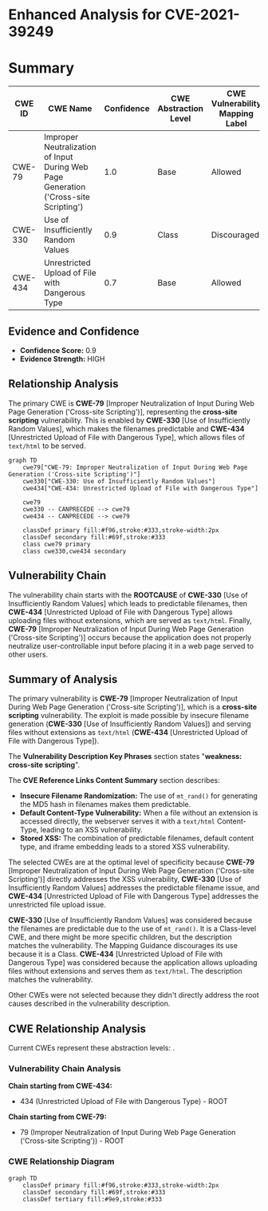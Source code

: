 # Enhanced Analysis for CVE-2021-39249

# Summary
| CWE ID | CWE Name | Confidence | CWE Abstraction Level | CWE Vulnerability Mapping Label | CWE-Vulnerability Mapping Notes |
|---|---|---|---|---|---|
| CWE-79 | Improper Neutralization of Input During Web Page Generation ('Cross-site Scripting') | 1.0 | Base | Allowed | Primary CWE |
| CWE-330 | Use of Insufficiently Random Values | 0.9 | Class | Discouraged | Secondary Candidate |
| CWE-434 | Unrestricted Upload of File with Dangerous Type | 0.7 | Base | Allowed | Secondary Candidate |

## Evidence and Confidence

*   **Confidence Score:** 0.9
*   **Evidence Strength:** HIGH

## Relationship Analysis
The primary CWE is **CWE-79** [Improper Neutralization of Input During Web Page Generation ('Cross-site Scripting')], representing the **cross-site scripting** vulnerability. This is enabled by **CWE-330** [Use of Insufficiently Random Values], which makes the filenames predictable and **CWE-434** [Unrestricted Upload of File with Dangerous Type], which allows files of `text/html` to be served.

```mermaid
graph TD
    cwe79["CWE-79: Improper Neutralization of Input During Web Page Generation ('Cross-site Scripting')"]
    cwe330["CWE-330: Use of Insufficiently Random Values"]
    cwe434["CWE-434: Unrestricted Upload of File with Dangerous Type"]

    cwe79
    cwe330 -- CANPRECEDE --> cwe79
    cwe434 -- CANPRECEDE --> cwe79

    classDef primary fill:#f96,stroke:#333,stroke-width:2px
    classDef secondary fill:#69f,stroke:#333
    class cwe79 primary
    class cwe330,cwe434 secondary
```

## Vulnerability Chain
The vulnerability chain starts with the **ROOTCAUSE** of **CWE-330** [Use of Insufficiently Random Values] which leads to predictable filenames, then **CWE-434** [Unrestricted Upload of File with Dangerous Type] allows uploading files without extensions, which are served as `text/html`. Finally, **CWE-79** [Improper Neutralization of Input During Web Page Generation ('Cross-site Scripting')] occurs because the application does not properly neutralize user-controllable input before placing it in a web page served to other users.

## Summary of Analysis
The primary vulnerability is **CWE-79** [Improper Neutralization of Input During Web Page Generation ('Cross-site Scripting')], which is a **cross-site scripting** vulnerability. The exploit is made possible by insecure filename generation (**CWE-330** [Use of Insufficiently Random Values]) and serving files without extensions as `text/html` (**CWE-434** [Unrestricted Upload of File with Dangerous Type]).

The **Vulnerability Description Key Phrases** section states "**weakness:** **cross-site scripting**".

The **CVE Reference Links Content Summary** section describes:
*   **Insecure Filename Randomization:** The use of `mt_rand()` for generating the MD5 hash in filenames makes them predictable.
*   **Default Content-Type Vulnerability:** When a file without an extension is accessed directly, the webserver serves it with a `text/html` Content-Type, leading to an XSS vulnerability.
*   **Stored XSS:** The combination of predictable filenames, default content type, and iframe embedding leads to a stored XSS vulnerability.

The selected CWEs are at the optimal level of specificity because **CWE-79** [Improper Neutralization of Input During Web Page Generation ('Cross-site Scripting')] directly addresses the XSS vulnerability, **CWE-330** [Use of Insufficiently Random Values] addresses the predictable filename issue, and **CWE-434** [Unrestricted Upload of File with Dangerous Type] addresses the unrestricted file upload issue.

**CWE-330** [Use of Insufficiently Random Values] was considered because the filenames are predictable due to the use of `mt_rand()`. It is a Class-level CWE, and there might be more specific children, but the description matches the vulnerability. The Mapping Guidance discourages its use because it is a Class.
**CWE-434** [Unrestricted Upload of File with Dangerous Type] was considered because the application allows uploading files without extensions and serves them as `text/html`. The description matches the vulnerability.

Other CWEs were not selected because they didn't directly address the root causes described in the vulnerability description.


## CWE Relationship Analysis

Current CWEs represent these abstraction levels: .


### Vulnerability Chain Analysis

**Chain starting from CWE-434:**
- 434 (Unrestricted Upload of File with Dangerous Type) - ROOT


**Chain starting from CWE-79:**
- 79 (Improper Neutralization of Input During Web Page Generation ('Cross-site Scripting')) - ROOT



### CWE Relationship Diagram

```mermaid
graph TD
    classDef primary fill:#f96,stroke:#333,stroke-width:2px
    classDef secondary fill:#69f,stroke:#333
    classDef tertiary fill:#9e9,stroke:#333
```